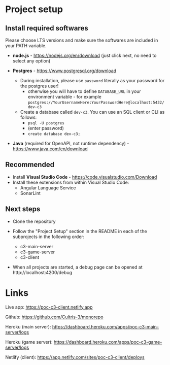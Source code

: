 
# Project setup

## Install required softwares

Please choose LTS versions and make sure the softwares are included in your PATH variable.

- **node.js** - https://nodejs.org/en/download (just click next, no need to select any option)
- **Postgres** - https://www.postgresql.org/download
  - During installation, please use `password` literally as your password for the postgres user!
    - otherwise you will have to define `DATABASE_URL` in your environment variable - for example `postgres://YourUsernameHere:YourPasswordHere@localhost:5432/dev-c3`
  - Create a database called `dev-c3`. You can use an SQL client or CLI as follows:
    - `psql -U postgres`
    - (enter password)
    - `create database dev-c3;`

- **Java** (required for OpenAPI, not runtime dependency) - https://www.java.com/en/download

## Recommended
- Install **Visual Studio Code** - https://code.visualstudio.com/Download
- Install these extensions from within Visual Studio Code:
  - Angular Language Service
  - SonarLint

## Next steps

- Clone the repository
- Follow the "Project Setup" section in the README in each of the subprojects in the following order:
  - c3-main-server
  - c3-game-server
  - c3-client

- When all projects are started, a debug page can be opened at http://localhost:4200/debug


# Links

Live app: https://poc-c3-client.netlify.app

Github: https://github.com/Cultris-3/monorepo

Heroku (main server): https://dashboard.heroku.com/apps/poc-c3-main-server/logs

Heroku (game server): https://dashboard.heroku.com/apps/poc-c3-game-server/logs

Netlify (client): https://app.netlify.com/sites/poc-c3-client/deploys


